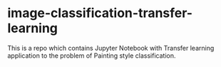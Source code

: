 # image-classification-transfer-learning
This is a repo which contains Jupyter Notebook with Transfer learning application to the problem of Painting style classification.
